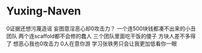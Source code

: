 # Yuxing-Naven
0证据还想污蔑造谣 妄图意淫恶心却0攻击力？ 一个连500块钱都凑不出来的小丑团队 两个连scaffold都不会修的蠢人 三个团队里面吃干饭的傻子 方块人差不多得了 想恶心我也0攻击力 0人在意你游 学习张铁男只会让我更加低看你一眼
